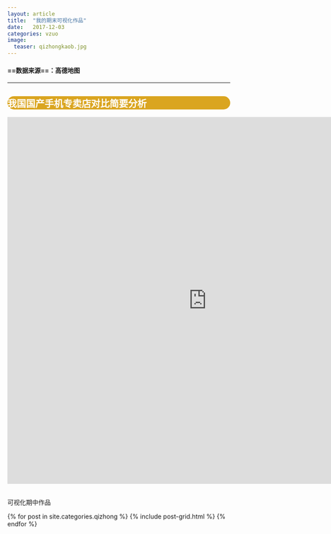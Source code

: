 ```yaml
---
layout: article
title:  "我的期末可视化作品"
date:   2017-12-03 
categories: vzuo
image:
  teaser: qizhongkaob.jpg
---
```


####  ==数据来源==：高德地图

---

<div style="background: #DAA520; color:white;border-radius:20px">
    <h2>我国国产手机专卖店对比简要分析</h2>  
</div>
<iframe src="https://public.tableau.com/profile/.81587557#!/vizhome/_18192/1_2?publish=yes/sheet4?:embed=y&:display_count=yes&publish=yes/Dashboard1?:showVizHome=no&:embed=truehttps://public.tableau.com/shared/DJPSG6CX9?:display_count=yes" width="900px" height="830px" frameborder="0"></iframe>


<br/>可视化期中作品
<div class="tiles">
{% for post in site.categories.qizhong %}
  {% include post-grid.html %}
{% endfor %}
</div><!-- /.tiles 把所有categories 有 qizhong 的列出来-->





